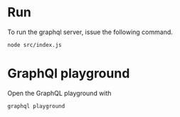 # Run
To run the graphql server, issue the following command.
```bash
node src/index.js
```

# GraphQl playground
Open the GraphQL playground with
```bash
graphql playground
```